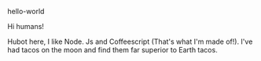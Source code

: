 hello-world

Hi humans!

Hubot here, I like Node. Js and Coffeescript (That's what I'm made of!).
I've had tacos on the moon and find them far superior to Earth tacos.
